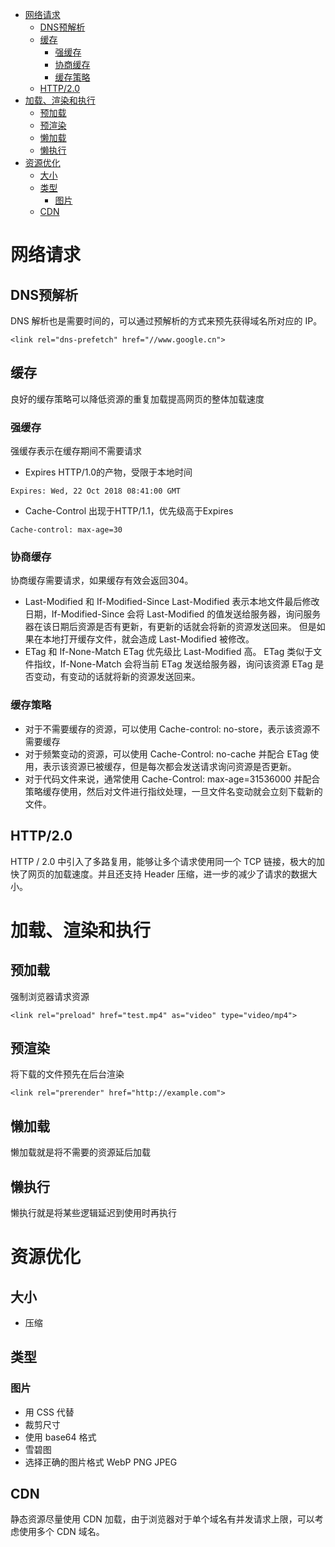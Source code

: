 * [网络请求](#网络请求)
  * [DNS预解析](#dns预解析)
  * [缓存](#缓存)
    * [强缓存](#强缓存)
    * [协商缓存](#协商缓存)
    * [缓存策略](#缓存策略)
  * [HTTP/2\.0](#http20)
* [加载、渲染和执行](#加载渲染和执行)
  * [预加载](#预加载)
  * [预渲染](#预渲染)
  * [懒加载](#懒加载)
  * [懒执行](#懒执行)
* [资源优化](#资源优化)
  * [大小](#大小)
  * [类型](#类型)
    * [图片](#图片)
  * [CDN](#cdn)

# 网络请求 #
## DNS预解析 ##
DNS 解析也是需要时间的，可以通过预解析的方式来预先获得域名所对应的 IP。

`<link rel="dns-prefetch" href="//www.google.cn">`

## 缓存 ##
良好的缓存策略可以降低资源的重复加载提高网页的整体加载速度
### 强缓存 ###
强缓存表示在缓存期间不需要请求
  - Expires HTTP/1.0的产物，受限于本地时间
  
`Expires: Wed, 22 Oct 2018 08:41:00 GMT`
  - Cache-Control 出现于HTTP/1.1，优先级高于Expires
  
`Cache-control: max-age=30`
### 协商缓存 ###
协商缓存需要请求，如果缓存有效会返回304。
  - Last-Modified 和 If-Modified-Since Last-Modified 表示本地文件最后修改日期，If-Modified-Since 会将 Last-Modified 的值发送给服务器，询问服务器在该日期后资源是否有更新，有更新的话就会将新的资源发送回来。
  但是如果在本地打开缓存文件，就会造成 Last-Modified 被修改。
  - ETag 和 If-None-Match ETag 优先级比 Last-Modified 高。 ETag 类似于文件指纹，If-None-Match 会将当前 ETag 发送给服务器，询问该资源 ETag 是否变动，有变动的话就将新的资源发送回来。
### 缓存策略 ###
  - 对于不需要缓存的资源，可以使用 Cache-control: no-store，表示该资源不需要缓存
  - 对于频繁变动的资源，可以使用 Cache-Control: no-cache 并配合 ETag 使用，表示该资源已被缓存，但是每次都会发送请求询问资源是否更新。
  - 对于代码文件来说，通常使用 Cache-Control: max-age=31536000 并配合策略缓存使用，然后对文件进行指纹处理，一旦文件名变动就会立刻下载新的文件。
## HTTP/2.0 ##
HTTP / 2.0 中引入了多路复用，能够让多个请求使用同一个 TCP 链接，极大的加快了网页的加载速度。并且还支持 Header 压缩，进一步的减少了请求的数据大小。  

# 加载、渲染和执行 #
## 预加载 ##
强制浏览器请求资源

`<link rel="preload" href="test.mp4" as="video" type="video/mp4">`
## 预渲染 ##
将下载的文件预先在后台渲染

`<link rel="prerender" href="http://example.com"> `
## 懒加载 ##
懒加载就是将不需要的资源延后加载
## 懒执行 ##
懒执行就是将某些逻辑延迟到使用时再执行

# 资源优化 #
## 大小 ##
  - 压缩
## 类型 ## 
### 图片 ###
  - 用 CSS 代替
  - 裁剪尺寸
  - 使用 base64 格式
  - 雪碧图
  - 选择正确的图片格式 WebP PNG JPEG
## CDN ##
静态资源尽量使用 CDN 加载，由于浏览器对于单个域名有并发请求上限，可以考虑使用多个 CDN 域名。

